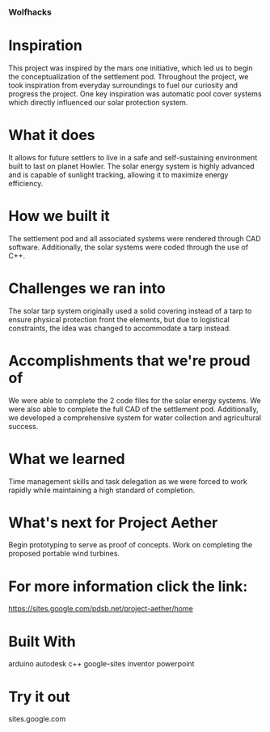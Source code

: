 ### Wolfhacks
# Inspiration
This project was inspired by the mars one initiative, which led us to begin the conceptualization of the settlement pod. Throughout the project, we took inspiration from everyday surroundings to fuel our curiosity and progress the project. One key inspiration was automatic pool cover systems which directly influenced our solar protection system.

# What it does
It allows for future settlers to live in a safe and self-sustaining environment built to last on planet Howler. The solar energy system is highly advanced and is capable of sunlight tracking, allowing it to maximize energy efficiency.

# How we built it
The settlement pod and all associated systems were rendered through CAD software. Additionally, the solar systems were coded through the use of C++.

# Challenges we ran into
The solar tarp system originally used a solid covering instead of a tarp to ensure physical protection front the elements, but due to logistical constraints, the idea was changed to accommodate a tarp instead.

# Accomplishments that we're proud of
We were able to complete the 2 code files for the solar energy systems. We were also able to complete the full CAD of the settlement pod. Additionally, we developed a comprehensive system for water collection and agricultural success.

# What we learned
Time management skills and task delegation as we were forced to work rapidly while maintaining a high standard of completion.

# What's next for Project Aether
Begin prototyping to serve as proof of concepts. Work on completing the proposed portable wind turbines.

# For more information click the link:
https://sites.google.com/pdsb.net/project-aether/home

# Built With
arduino
autodesk
c++
google-sites
inventor
powerpoint

# Try it out
 sites.google.com
